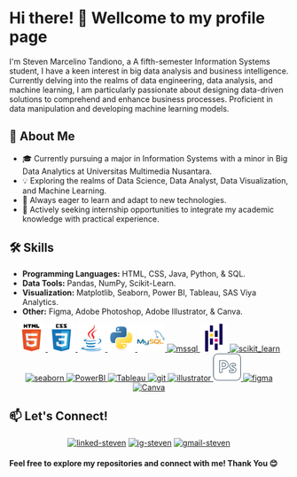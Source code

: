 # Hi there! 👋 Wellcome to my profile page

I'm Steven Marcelino Tandiono, a A fifth-semester Information Systems student, I have a keen interest in big data analysis and business intelligence. Currently delving into the realms of data engineering, data analysis, and machine learning, I am particularly passionate about designing data-driven solutions to comprehend and enhance business processes. Proficient in data manipulation and developing machine learning models.

## 🚀 About Me

- 🎓 Currently pursuing a major in Information Systems with a minor in Big Data Analytics at Universitas Multimedia Nusantara.
- 💡 Exploring the realms of Data Science, Data Analyst, Data Visualization, and Machine Learning.
- 🌱 Always eager to learn and adapt to new technologies.
- 🤔 Actively seeking internship opportunities to integrate my academic knowledge with practical experience.

## 🛠️ Skills

- **Programming Languages:** HTML, CSS, Java, Python, & SQL.
- **Data Tools:** Pandas, NumPy, Scikit-Learn.
- **Visualization:** Matplotlib, Seaborn, Power BI, Tableau, SAS Viya Analytics.
- **Other:** Figma, Adobe Photoshop, Adobe Illustrator, & Canva.

<p align="Center"> 
  <a href="https://www.w3.org/html/" target="_blank" rel="noreferrer"> <img src="https://raw.githubusercontent.com/devicons/devicon/master/icons/html5/html5-original-wordmark.svg" alt="html5" width="50" height="50"/> </a> 
  <a href="https://www.w3schools.com/css/" target="_blank" rel="noreferrer"> <img src="https://raw.githubusercontent.com/devicons/devicon/master/icons/css3/css3-original-wordmark.svg" alt="css3" width="50" height="50"/> </a> 
  <a href="https://www.java.com" target="_blank" rel="noreferrer"> <img src="https://raw.githubusercontent.com/devicons/devicon/master/icons/java/java-original.svg" alt="java" width="50" height="50"/> </a> 
  <a href="https://www.python.org" target="_blank" rel="noreferrer"> <img src="https://raw.githubusercontent.com/devicons/devicon/master/icons/python/python-original.svg" alt="python" width="50" height="50"/> </a> 
  <a href="https://www.mysql.com/" target="_blank" rel="noreferrer"> <img src="https://raw.githubusercontent.com/devicons/devicon/master/icons/mysql/mysql-original-wordmark.svg" alt="mysql" width="50" height="50"/> </a> 
  <a href="https://www.microsoft.com/en-us/sql-server" target="_blank" rel="noreferrer"> <img src="https://www.svgrepo.com/show/303229/microsoft-sql-server-logo.svg" alt="mssql" width="50" height="50"/> </a> 
  <a href="https://pandas.pydata.org/" target="_blank" rel="noreferrer"> <img src="https://raw.githubusercontent.com/devicons/devicon/2ae2a900d2f041da66e950e4d48052658d850630/icons/pandas/pandas-original.svg" alt="pandas" width="50" height="50"/> </a> 
  <a href="https://scikit-learn.org/" target="_blank" rel="noreferrer"> <img src="https://upload.wikimedia.org/wikipedia/commons/0/05/Scikit_learn_logo_small.svg" alt="scikit_learn" width="50" height="50"/> </a> 
  <a href="https://seaborn.pydata.org/" target="_blank" rel="noreferrer"> <img src="https://seaborn.pydata.org/_images/logo-mark-lightbg.svg" alt="seaborn" width="50" height="50"/> </a> 
  <a href="https://www.app.powerbi.com/" target="_blank" rel="noreferrer"> <img src="https://upload.vectorlogo.zone/logos/microsoft_powerbi/images/985205ac-fb3d-4c80-97f4-7bc0fec8c67d.svg" alt="PowerBI" width="50" height="50"/> </a> 
  <a href="https://www.tableau.com/" target="_blank" rel="noreferrer"> <img src="https://cdn.worldvectorlogo.com/logos/tableau-software.svg" alt="Tableau" width="50" height="50"/> </a> 
  <a href="https://git-scm.com/" target="_blank" rel="noreferrer"> <img src="https://www.vectorlogo.zone/logos/git-scm/git-scm-icon.svg" alt="git" width="50" height="50"/> </a> 
  <a href="https://www.adobe.com/in/products/illustrator.html" target="_blank" rel="noreferrer"> <img src="https://www.vectorlogo.zone/logos/adobe_illustrator/adobe_illustrator-icon.svg" alt="illustrator" width="50" height="50"/> </a> 
  <a href="https://www.photoshop.com/en" target="_blank" rel="noreferrer"> <img src="https://raw.githubusercontent.com/devicons/devicon/master/icons/photoshop/photoshop-line.svg" alt="photoshop" width="50" height="50"/> </a> 
  <a href="https://www.figma.com/" target="_blank" rel="noreferrer"> <img src="https://www.vectorlogo.zone/logos/figma/figma-icon.svg" alt="figma" width="50" height="50"/> </a> 
  <a href="https://www.canva.com/" target="_blank" rel="noreferrer"> <img src="https://www.vectorlogo.zone/logos/canva/canva-icon.svg" alt="Canva" width="50" height="50"/> </a> 
</p>

## 📫 Let's Connect!
<p align = "Center" >
  <a href="https://linkedin.com/in/steventan2209" target="blank"><img align="center" src="https://www.vectorlogo.zone/logos/linkedin/linkedin-ar21.svg" alt="linked-steven"/></a>
  <a href="https://instagram.com/steven_tan10" target="blank"><img align="center" src="https://www.vectorlogo.zone/logos/instagram/instagram-ar21.svg" alt="ig-steven" /></a>
  <a href="mailto:stevenmarcelinotan@gmail.com" target="blank"><img align="center" src="https://www.vectorlogo.zone/logos/gmail/gmail-ar21.svg" alt="gmail-steven" /></a>
</p>

#### Feel free to explore my repositories and connect with me! Thank You 😊
